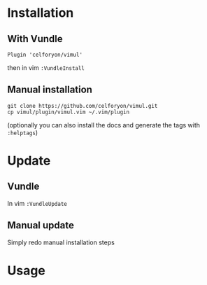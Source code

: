 # Installation

## With Vundle
```
Plugin 'celforyon/vimul'
```
then in vim `:VundleInstall`

## Manual installation
```
git clone https://github.com/celforyon/vimul.git
cp vimul/plugin/vimul.vim ~/.vim/plugin
```
(optionally you can also install the docs and generate the tags with `:helptags`)

# Update

## Vundle
In vim `:VundleUpdate`

## Manual update
Simply redo manual installation steps

# Usage
